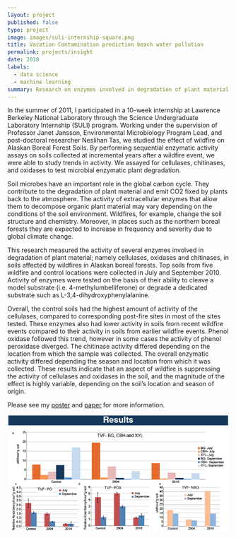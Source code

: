 ```yaml
---
layout: project
published: false
type: project
image: images/suli-internship-square.png
title: Vacation Contamination prediction beach water pollution 
permalink: projects/insight
date: 2018
labels:
  - data science
  - machine learning
summary: Research on enzymes involved in degradation of plant material in soils affected by Alaskan wildfires.
---
```


In the summer of 2011, I participated in a 10-week internship at Lawrence Berkeley National Laboratory through the Science Undergraduate Laboratory Internship (SULI) program. Working under the supervision of Professor Janet Jansson, Environmental Microbiology Program Lead, and post-doctoral researcher Neslihan Tas, we studied the effect of wildfire on Alaskan Boreal Forest Soils. By performing sequential enzymatic activity assays on soils collected at incremental years after a wildfire event, we were able to study trends in activity. We assayed for cellulases, chitinases, and oxidases to test microbial enzymatic plant degradation.


Soil microbes have an important role in the global carbon cycle. They contribute to the degradation of plant material and emit CO2 fixed by plants back to the atmosphere. The activity of extracellular enzymes that allow them to decompose organic plant material may vary depending on the conditions of the soil environment. Wildfires, for example, change the soil structure and chemistry. Moreover, in places such as the northern boreal forests they are expected to increase in frequency and severity due to global climate change.

This research measured the activity of several enzymes involved in degradation of plant material; namely cellulases, oxidases and chitinases, in soils affected by wildfires in Alaskan boreal forests. Top soils from five wildfire and control locations were collected in July and September 2010. Activity of enzymes were tested on the basis of their ability to cleave a model substrate (i.e. 4-methylumbelliferone) or degrade a dedicated substrate such as L-3,4-dihydroxyphenylalanine.

Overall, the control soils had the highest amount of activity of the cellulases, compared to corresponding post-fire sites in most of the sites tested. These enzymes also had lower activity in soils from recent wildfire events compared to their activity in soils from earlier wildfire events. Phenol oxidase followed this trend, however in some cases the activity of phenol peroxidase diverged. The chitinase activity differed depending on the location from which the sample was collected. The overall enzymatic activity differed depending the season and location from which it was collected. These results indicate that an aspect of wildfire is suppressing the activity of cellulases and oxidases in the soil, and the magnitude of the effect is highly variable, depending on the soil’s location and season of origin.

Please see my [poster](../resources/suli-poster.pdf) and [paper](../resources/suli-paper.pdf) for more information.

<img class="ui image" src="../images/suli-results.png">
